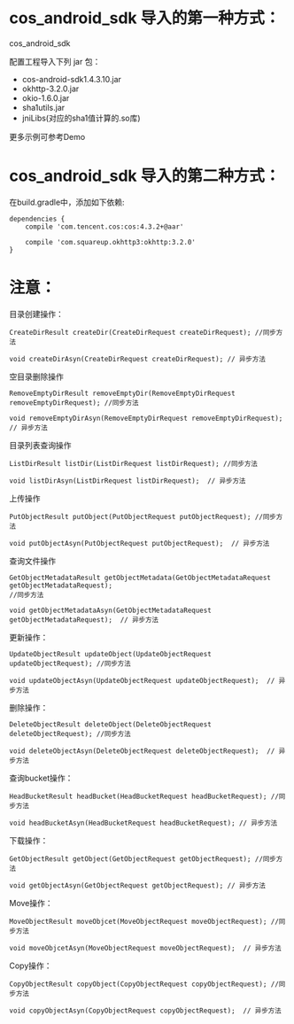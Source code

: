 # cos_android_sdk 导入的第一种方式：
cos_android_sdk

配置工程导入下列 jar 包：

- cos-android-sdk1.4.3.10.jar
- okhttp-3.2.0.jar
- okio-1.6.0.jar
- sha1utils.jar
- jniLibs(对应的sha1值计算的.so库)

更多示例可参考Demo


# cos_android_sdk 导入的第二种方式：

在build.gradle中，添加如下依赖:

```
dependencies {
    compile 'com.tencent.cos:cos:4.3.2+@aar'
    
    compile 'com.squareup.okhttp3:okhttp:3.2.0'
}
``` 

# 注意： 

目录创建操作：

```
CreateDirResult createDir(CreateDirRequest createDirRequest); //同步方法

void createDirAsyn(CreateDirRequest createDirRequest); // 异步方法
```

空目录删除操作

```
RemoveEmptyDirResult removeEmptyDir(RemoveEmptyDirRequest removeEmptyDirRequest); //同步方法

void removeEmptyDirAsyn(RemoveEmptyDirRequest removeEmptyDirRequest);  // 异步方法
```

目录列表查询操作
```
ListDirResult listDir(ListDirRequest listDirRequest); //同步方法
 
void listDirAsyn(ListDirRequest listDirRequest);  // 异步方法
```
上传操作
```
PutObjectResult putObject(PutObjectRequest putObjectRequest); //同步方法

void putObjectAsyn(PutObjectRequest putObjectRequest);  // 异步方法
```
查询文件操作
```
GetObjectMetadataResult getObjectMetadata(GetObjectMetadataRequest getObjectMetadataRequest);
//同步方法

void getObjectMetadataAsyn(GetObjectMetadataRequest getObjectMetadataRequest);  // 异步方法
```
更新操作：
```
UpdateObjectResult updateObject(UpdateObjectRequest updateObjectRequest); //同步方法

void updateObjectAsyn(UpdateObjectRequest updateObjectRequest);  // 异步方法
```
删除操作：
```
DeleteObjectResult deleteObject(DeleteObjectRequest deleteObjectRequest); //同步方法

void deleteObjectAsyn(DeleteObjectRequest deleteObjectRequest);  // 异步方法
```
查询bucket操作：
```
HeadBucketResult headBucket(HeadBucketRequest headBucketRequest); //同步方法

void headBucketAsyn(HeadBucketRequest headBucketRequest); // 异步方法
```
下载操作：
```
GetObjectResult getObject(GetObjectRequest getObjectRequest); //同步方法

void getObjectAsyn(GetObjectRequest getObjectRequest); // 异步方法
```
Move操作：
```
MoveObjectResult moveObjcet(MoveObjectRequest moveObjectRequest); //同步方法

void moveObjcetAsyn(MoveObjectRequest moveObjectRequest);  // 异步方法
```
Copy操作：
```
CopyObjectResult copyObject(CopyObjectRequest copyObjectRequest); //同步方法

void copyObjectAsyn(CopyObjectRequest copyObjectRequest);  // 异步方法
```
